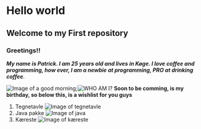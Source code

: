 # Hello world #
## **Welcome to my First repository** ##
### Greetings!! ###
***My name is Patrick. I am 25 years old and lives in Køge.
I love coffee and programming, how ever, I am a newbie at programming, PRO at drinking coffee***.

![Image of a good morning](https://media2.giphy.com/media/f3FoIzAbLy5sA/200.webp?cid=790b76112e0c7125eea97e9fff91e3bb99d690c3b461e78a&rid=200.webp);![WHO AM I?](https://media2.giphy.com/media/l1KVb2dUcmuGG4tby/100.webp?cid=790b761126f7c59f189f294a3d345d3daf829b9453863189&rid=100.webp)
**Soon to be comming, is my birthday, so below this, is a wishlist for you guys**
1. Tegnetavle ![Image of tegnetavle](https://www.pricerunner.dk/product/640x640/1868934762/Wacom-Intuos-Small.jpg?c=0.7)
2. Java pakke ![Image of java](https://static.javatpoint.com/images/core/java-features.png)
3. Kæreste ![Image of kæreste](https://www.40plus.dk/images_v2/find-en-kaereste.jpg)
